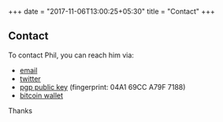 +++
date = "2017-11-06T13:00:25+05:30"
title = "Contact"
+++

## Contact

To contact Phil, you can reach him via:

* <a href="mailto:phil@philcryer.com">email</a>
* <a href="https://twitter.com/fak3r/">twitter</a>
* <a href="https://keybase.io/fak3r/key.asc">pgp public key</a> (fingerprint: 04A1 69CC A79F 7188)
* <a href="https://blockchain.info/address/1AubVQPJ41SFThtKMHV7p7rYYRqGFQGPAu">bitcoin wallet</a>

Thanks
